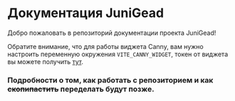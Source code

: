 # Документация JuniGead

Добро пожаловать в репозиторий документации проекта JuniGead!

Обратите внимание, что для работы виджета Canny, вам нужно настроить переменную окружения 
`VITE_CANNY_WIDGET`, токен от виджета вы можете получить 
[тут](https://developers.canny.io/install/widget/web).

### Подробности о том, как работать с репозиторием и как ~~скопипастить~~ переделать будут позже.
